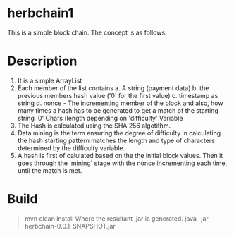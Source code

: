 # herbchain1
This is a simple block chain.
The concept is as follows.

Description
===========
1) It is a simple ArrayList
2) Each member of the list contains 
    a. A string (payment data)
    b. the previous members hash value ('0' for the first value)
    c. timestamp as string
    d. nonce - The incrementing member of the block and also, how many times a hash has to be generated to get a match of the starting string '0' Chars (length depending on 'difficulty' Variable
3) The Hash is calculated using the SHA 256 algotithm. 
4) Data mining is the term ensuring the degree of difficulty in calculating the hash starting pattern matches the length and type of          characters determined by the difficulty variable.
5) A hash is first of calulated based on the the initial block values. Then it goes through the 'mining' stage with the nonce incrementing each time, until the match is met.

Build
=====
> mvn clean install
Where the resultant .jar is generated.
> java -jar herbchain-0.0.1-SNAPSHOT.jar
